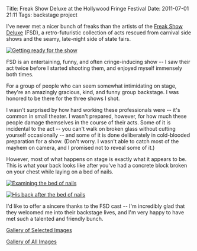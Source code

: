 Title: Freak Show Deluxe at the Hollywood Fringe Festival
Date: 2011-07-01 21:11
Tags: backstage project

I've never met a nicer bunch of freaks than the artists of the [Freak
Show Deluxe](http://freakshowdeluxe.com/) (FSD), a retro-futuristic
collection of acts rescued from carnival side shows and the seamy,
late-night side of state fairs.

[![Getting ready for the show](/galleries/freak-show-deluxe-2011-selects/content/images/large/20110623-FreakShowDeluxe-0079.jpg)](/galleries/freak-show-deluxe-2011-selects/content/20110623-FreakShowDeluxe-0079_large.html)

FSD is an entertaining, funny, and often cringe-inducing show -- I saw
their act twice before I started shooting them, and enjoyed myself
immensely both times.

For a group of people who can seem somewhat intimidating on stage,
they're an amazingly gracious, kind, and funny group backstage. I was
honored to be there for the three shows I shot.

I wasn't surprised by how hard working these professionals were -- it's
common in small theater. I wasn't prepared, however, for how much these
people damage themselves in the course of their acts. Some of it is
incidental to the act -- you can't walk on broken glass without cutting
yourself occasionally -- and some of it is done deliberately in
cold-blooded preparation for a show. (Don't worry. I wasn't able to
catch most of the mayhem on camera, and I promised not to reveal some of
it.)

However, most of what happens on stage is exactly what it appears to be.
This is what your back looks like after you've had a concrete block broken on your chest while laying on a
bed of nails.

[![Examining the bed of nails](/galleries/freak-show-deluxe-2011-all/content/images/large/20110623-FreakShowDeluxe-0106.jpg)](/galleries/freak-show-deluxe-2011-all/content/20110623-FreakShowDeluxe-0106_large.html)

[![His back after the bed of nails](/galleries/freak-show-deluxe-2011-all/content/images/large/20110625-FreakShowDeluxe-0380.jpg)](/galleries/freak-show-deluxe-2011-all/content/20110625-FreakShowDeluxe-0380_large.html)

I'd like to offer a sincere thanks to the FSD cast -- I'm incredibly
glad that they welcomed me into their backstage lives, and I'm very
happy to have met such a talented and friendly bunch.

[Gallery of Selected Images](/galleries/freak-show-deluxe-2011-selects/index.html)

[Gallery of All Images](/galleries/freak-show-deluxe-2011-all/index.html)
